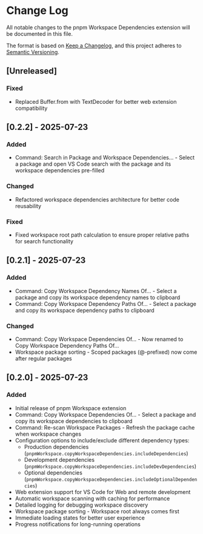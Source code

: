 <!-- markdownlint-disable MD024 -->

# Change Log

All notable changes to the pnpm Workspace Dependencies extension will be documented in this file.

The format is based on [Keep a Changelog](http://keepachangelog.com/), and this project adheres to [Semantic Versioning](https://semver.org/).

## [Unreleased]

### Fixed

- Replaced Buffer.from with TextDecoder for better web extension compatibility

## [0.2.2] - 2025-07-23

### Added

- Command: Search in Package and Workspace Dependencies... - Select a package and open VS Code search with the package and its workspace dependencies pre-filled

### Changed

- Refactored workspace dependencies architecture for better code reusability

### Fixed

- Fixed workspace root path calculation to ensure proper relative paths for search functionality

## [0.2.1] - 2025-07-23

### Added

- Command: Copy Workspace Dependency Names Of... - Select a package and copy its workspace dependency names to clipboard
- Command: Copy Workspace Dependency Paths Of... - Select a package and copy its workspace dependency paths to clipboard

### Changed

- Command: Copy Workspace Dependencies Of... - Now renamed to Copy Workspace Dependency Paths Of...
- Workspace package sorting - Scoped packages (@-prefixed) now come after regular packages

## [0.2.0] - 2025-07-23

### Added

- Initial release of pnpm Workspace extension
- Command: Copy Workspace Dependencies Of... - Select a package and copy its workspace dependencies to clipboard
- Command: Re-scan Workspace Packages - Refresh the package cache when workspace changes
- Configuration options to include/exclude different dependency types:
  - Production dependencies (`pnpmWorkspace.copyWorkspaceDependencies.includeDependencies`)
  - Development dependencies (`pnpmWorkspace.copyWorkspaceDependencies.includeDevDependencies`)
  - Optional dependencies (`pnpmWorkspace.copyWorkspaceDependencies.includeOptionalDependencies`)
- Web extension support for VS Code for Web and remote development
- Automatic workspace scanning with caching for performance
- Detailed logging for debugging workspace discovery
- Workspace package sorting - Workspace root always comes first
- Immediate loading states for better user experience
- Progress notifications for long-running operations

